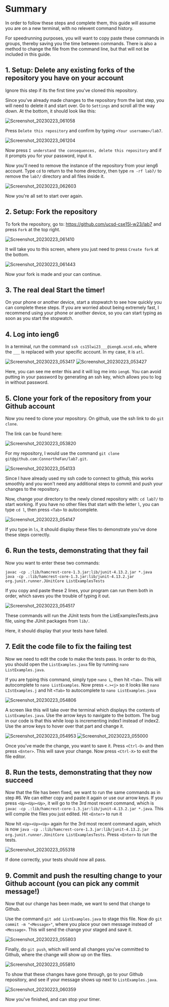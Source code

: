 # Summary

In order to follow these steps and complete them, this guide will assume you are on a new terminal, with no relevent command history.

For speedrunning purposes, you will want to copy paste these commands in groups, thereby saving you the time between commands. There is also a method to change the file from the command line, but that will not be included in this guide.

## 1. Setup: Delete any existing forks of the repository you have on your account

Ignore this step if its the first time you've cloned this repository.

Since you've already made changes to the repository from the last step, you will need to delete it and start over. Go to `Settings` and scroll all the way down. At the bottom, it should look like this:

![Screenshot_20230223_061058](https://user-images.githubusercontent.com/110417453/221074893-ec1b40a1-30da-4634-94a0-2e58e229a83d.png)

Press `Delete this repository` and confirm by typing `<Your username>/lab7`.

![Screenshot_20230223_061204](https://user-images.githubusercontent.com/110417453/221075006-c84bb97d-8aee-48f5-8b47-b920df8e576b.png)

Now press `I understand the consequences, delete this repository` and if it prompts you for your password, input it. 

Now you'll need to remove the instance of the repository from your ieng6 account. Type `cd` to return to the home directory, then type `rm -rf lab7/` to remove the `lab7/` directory and all files inside it.

![Screenshot_20230223_062603](https://user-images.githubusercontent.com/110417453/221077101-15140812-3f11-4193-bef3-92d56b386bf4.png)

Now you're all set to start over again.

## 2. Setup: Fork the repository

To fork the repository, go to: https://github.com/ucsd-cse15l-w23/lab7 and press `Fork` at the top right.

![Screenshot_20230223_061410](https://user-images.githubusercontent.com/110417453/221075276-877d8731-636a-4d2a-962b-a6ba2d07b238.png)

It will take you to this screen, where you just need to press `Create fork` at the bottom.

![Screenshot_20230223_061443](https://user-images.githubusercontent.com/110417453/221075405-75a4a734-1e74-4b0b-b773-f3ab4629cbb5.png)

Now your fork is made and your can continue.

## 3. The real deal Start the timer!

On your phone or another device, start a stopwatch to see how quickly you can complete these steps. If you are worried about being extremely fast, I recommend using your phone or another device, so you can start typing as soon as you start the stopwatch.

## 4. Log into ieng6

In a terminal, run the command `ssh cs15lwi23___@ieng6.ucsd.edu`, where the `___` is replaced with your specific account. In my case, it is `atl`.

![Screenshot_20230223_053417](https://user-images.githubusercontent.com/110417453/221070604-069da15d-1f7a-4783-8f7b-f593bf6096c3.png)
![Screenshot_20230223_053427](https://user-images.githubusercontent.com/110417453/221070613-11dda22d-a192-471f-bdd7-84918a24ef39.png)

Here, you can see me enter this and it will log me into `ieng6`. You can avoid putting in your password by generating an ssh key, which allows you to log in without password.

## 5. Clone your fork of the repository from your Github account

Now you need to clone your repository. On github, use the ssh link to do `git clone`.

The link can be found here:

![Screenshot_20230223_053820](https://user-images.githubusercontent.com/110417453/221071399-688d0257-19fe-4456-a65c-4d269bae3dc8.png)

For my repository, I would use the command `git clone git@github.com:ConnortheFan/lab7.git`. 

![Screenshot_20230223_054133](https://user-images.githubusercontent.com/110417453/221071437-4b504dd8-1074-4e04-baa5-74b871f25e34.png)

Since I have already used my ssh code to connect to github, this works smoothly and you won't need any additional steps to commit and push your changes to the repository.

Now, change your directory to the newly cloned repository with: `cd lab7/` to start working. If you have no other files that start with the letter `l`, you can type `cd l`, then press `<Tab>` to autocomplete.

![Screenshot_20230223_054147](https://user-images.githubusercontent.com/110417453/221071448-67820550-a3de-41ab-b3d0-0b03ecccdec5.png)

If you type in `ls`, it should display these files to demonstrate you've done these steps correctly.

## 6. Run the tests, demonstrating that they fail

Now you want to enter these two commands:

```
javac -cp .:lib/hamcrest-core-1.3.jar:lib/junit-4.13.2.jar *.java
java -cp .:lib/hamcrest-core-1.3.jar:lib/junit-4.13.2.jar org.junit.runner.JUnitCore ListExamplesTests
```

If you copy and paste these 2 lines, your program can run them both in order, which saves you the trouble of typing it out.

![Screenshot_20230223_054517](https://user-images.githubusercontent.com/110417453/221071743-47ca5f84-e3b3-424a-a9d3-9fdac3cdca89.png)

These commands will run the JUnit tests from the ListExamplesTests.java file, using the JUnit packages from `lib/`.

Here, it should display that your tests have failed.

## 7. Edit the code file to fix the failing test

Now we need to edit the code to make the tests pass. In order to do this, you should open the `ListExamples.java` file by running `nano ListExamples.java`. 

If you are typing this command, simply type `nano L`, then hit `<Tab>`. This will autocomplete to `nano ListExamples`. Now press `<.><j>` so it looks like `nano LIstExamples.j` and hit `<Tab>` to autocomplete to `nano ListExamples.java`

![Screenshot_20230223_054806](https://user-images.githubusercontent.com/110417453/221072064-359304ea-4087-4453-8821-773b029cba36.png)

A screen like this will take over the terminal which displays the contents of `ListExamples.java`. Use the arrow keys to navigate to the bottom. The bug in our code is that this while loop is incrementing index1 instead of index2. Use the arrow keys to hover over that part and change it.

![Screenshot_20230223_054953](https://user-images.githubusercontent.com/110417453/221072307-b7e002be-b948-4781-a1c4-c9dc55132bdf.png)
![Screenshot_20230223_055000](https://user-images.githubusercontent.com/110417453/221072314-fbb1db91-f9a8-479f-844f-793bf872ca67.png)

Once you've made the change, you want to save it. Press `<Ctrl-O>` and then press `<Enter>`. This will save your change. Now press `<Ctrl-X>` to exit the file editor.

## 8. Run the tests, demonstrating that they now succeed

Now that the file has been fixed, we want to run the same commands as in step #6. We can either copy and paste it again or use our arrow keys. If you press `<Up><Up><Up>`, it will go to the 3rd most recent command, which is `javac -cp .:lib/hamcrest-core-1.3.jar:lib/junit-4.13.2.jar *.java`. This will compile the files you just edited. Hit `<Enter>` to run it

Now hit `<Up><Up><Up>` again for the 3rd most recent command again, which is now `java -cp .:lib/hamcrest-core-1.3.jar:lib/junit-4.13.2.jar org.junit.runner.JUnitCore ListExamplesTests`. Press `<Enter>` to run the tests.

![Screenshot_20230223_055318](https://user-images.githubusercontent.com/110417453/221072853-8c484126-817f-42c6-b0f6-15665a222dcd.png)
  
If done correctly, your tests should now all pass.

## 9. Commit and push the resulting change to your Github account (you can pick any commit message!)

Now that our change has been made, we want to send that change to Github.
    
Use the command `git add ListExamples.java` to stage this file. Now do `git commit -m "<Message>"`, where you place your own message instead of `<Message>`. This will send the change your staged and save it. 
  
![Screenshot_20230223_055803](https://user-images.githubusercontent.com/110417453/221073383-7a489bd3-8674-4753-b7d3-a5a6e6d08283.png)
  
Finally, do `git push`, which will send all changes you've committed to Github, where the change will show up on the files.

![Screenshot_20230223_055810](https://user-images.githubusercontent.com/110417453/221073413-6397856a-58ca-45b3-8e0d-82c28d38b4cc.png)

To show that these changes have gone through, go to your Github repository, and see if your message shows up next to `ListExamples.java`.

![Screenshot_20230223_060359](https://user-images.githubusercontent.com/110417453/221074062-9812e3d6-9ed3-4f0c-bbac-37137db97558.png)

Now you've finished, and can stop your timer.
